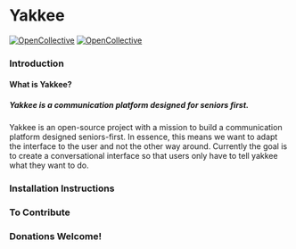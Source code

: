 # Yakkee

[![OpenCollective](https://opencollective.com/yakkee/backers/badge.svg)](#backers) 
[![OpenCollective](https://opencollective.com/yakkee/sponsors/badge.svg)](#sponsors)
### Introduction
#### What is Yakkee?
##### Yakkee is a communication platform designed for seniors first. 

Yakkee is an open-source project with a mission to build a communication platform designed seniors-first. In essence, this means we want to adapt the interface to the user and not the other way around. Currently the goal is to create a conversational interface so that users only have to tell yakkee what they want to do.
 
 ### Installation Instructions
 
 ### To Contribute
 
 ### Donations Welcome!
 
 
